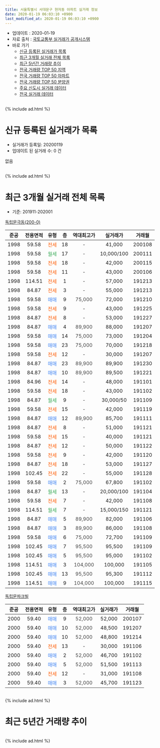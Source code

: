 ```yaml
---
title: 서울특별시 서대문구 현저동 아파트 실거래 정보
date: 2020-01-19 06:03:10 +0900
last_modified_at: 2020-01-19 06:03:10 +0900
---
```


* 업데이트 : 2020-01-19
* 자료 출처 : [국토교통부 실거래가 공개시스템](http://rt.molit.go.kr)
* 바로 가기
    * [신규 등록된 실거래가 목록](#신규-등록된-실거래가-목록)
    * [최근 3개월 실거래 전체 목록](#최근-3개월-실거래-전체-목록)
    * [최근 5년간 거래량 추이](#최근-5년간-거래량-추이)
    * [전국 거래량 TOP 50 지역](https://apt-info.github.io/apt-trade-info/최근-3개월-전국에서-가장-거래가-많이-발생한-지역)
    * [전국 거래량 TOP 50 아파트](https://apt-info.github.io/apt-trade-info/최근-3개월-전국에서-가장-거래가-많이-발생한-아파트)
    * [전국 거래량 TOP 50 분양권](https://apt-info.github.io/apt-trade-info/최근-3개월-전국에서-가장-거래가-많이-발생한-분양권)
    * [주요 신도시 실거래 데이터](https://apt-info.github.io/apt-trade-info/주요-신도시)
    * [전국 실거래 데이터](https://apt-info.github.io/apt-trade-info/전국)
<br>
{% include ad.html %}
<br>

# 신규 등록된 실거래가 목록
* 실거래가 등록일: 20200119
* 업데이트 된 실거래 수: 0 건

없음

<br>
{% include ad.html %}
<br>

# 최근 3개월 실거래 전체 목록
* 기준: 201911-202001


[독립문극동(200-0)](https://search.naver.com/search.naver?query=%EC%84%9C%EC%9A%B8%ED%8A%B9%EB%B3%84%EC%8B%9C+%EC%84%9C%EB%8C%80%EB%AC%B8%EA%B5%AC+%ED%98%84%EC%A0%80%EB%8F%99+%EB%8F%85%EB%A6%BD%EB%AC%B8%EA%B7%B9%EB%8F%99%28200-0%29)

|준공|전용면적|유형|층|역대최고가|실거래가|거래월|
|:---:|:---:|:---:|:---:|:---:|:---:|:---:|
|1998|59.58|<span style="color:#ff5a00">전세</span>|18|<span style="color:#444444">-</span>|41,000|200108|
|1998|59.58|<span style="color:#34a853">월세</span>|17|<span style="color:#444444">-</span>|10,000/100|200111|
|1998|59.58|<span style="color:#ff5a00">전세</span>|18|<span style="color:#444444">-</span>|42,000|200115|
|1998|59.58|<span style="color:#ff5a00">전세</span>|11|<span style="color:#444444">-</span>|43,000|200106|
|1998|114.51|<span style="color:#ff5a00">전세</span>|1|<span style="color:#444444">-</span>|57,000|191213|
|1998|84.87|<span style="color:#ff5a00">전세</span>|3|<span style="color:#444444">-</span>|55,000|191213|
|1998|59.58|<span style="color:#4285f3">매매</span>|9|<span style="color:#444444">75,000</span>|72,000|191210|
|1998|59.58|<span style="color:#ff5a00">전세</span>|9|<span style="color:#444444">-</span>|43,000|191225|
|1998|84.87|<span style="color:#ff5a00">전세</span>|8|<span style="color:#444444">-</span>|53,000|191227|
|1998|84.87|<span style="color:#4285f3">매매</span>|4|<span style="color:#444444">89,900</span>|88,000|191207|
|1998|59.58|<span style="color:#4285f3">매매</span>|14|<span style="color:#444444">75,000</span>|73,000|191204|
|1998|59.58|<span style="color:#4285f3">매매</span>|23|<span style="color:#444444">75,000</span>|70,000|191218|
|1998|59.58|<span style="color:#ff5a00">전세</span>|12|<span style="color:#444444">-</span>|30,000|191207|
|1998|84.87|<span style="color:#4285f3">매매</span>|23|<span style="color:#444444">89,900</span>|89,900|191230|
|1998|84.87|<span style="color:#4285f3">매매</span>|10|<span style="color:#444444">89,900</span>|89,500|191221|
|1998|84.96|<span style="color:#ff5a00">전세</span>|14|<span style="color:#444444">-</span>|48,000|191101|
|1998|59.58|<span style="color:#ff5a00">전세</span>|18|<span style="color:#444444">-</span>|43,000|191102|
|1998|84.87|<span style="color:#34a853">월세</span>|9|<span style="color:#444444">-</span>|30,000/50|191109|
|1998|59.58|<span style="color:#ff5a00">전세</span>|15|<span style="color:#444444">-</span>|42,000|191119|
|1998|84.87|<span style="color:#4285f3">매매</span>|12|<span style="color:#444444">89,900</span>|85,700|191111|
|1998|84.87|<span style="color:#ff5a00">전세</span>|8|<span style="color:#444444">-</span>|51,000|191121|
|1998|59.58|<span style="color:#ff5a00">전세</span>|15|<span style="color:#444444">-</span>|40,000|191121|
|1998|84.87|<span style="color:#ff5a00">전세</span>|12|<span style="color:#444444">-</span>|50,000|191122|
|1998|59.58|<span style="color:#ff5a00">전세</span>|9|<span style="color:#444444">-</span>|42,000|191120|
|1998|84.87|<span style="color:#ff5a00">전세</span>|18|<span style="color:#444444">-</span>|53,000|191127|
|1998|102.45|<span style="color:#ff5a00">전세</span>|22|<span style="color:#444444">-</span>|55,000|191128|
|1998|59.58|<span style="color:#4285f3">매매</span>|2|<span style="color:#444444">75,000</span>|67,800|191102|
|1998|84.87|<span style="color:#34a853">월세</span>|13|<span style="color:#444444">-</span>|20,000/100|191104|
|1998|59.58|<span style="color:#ff5a00">전세</span>|7|<span style="color:#444444">-</span>|42,000|191108|
|1998|114.51|<span style="color:#34a853">월세</span>|7|<span style="color:#444444">-</span>|15,000/150|191121|
|1998|84.87|<span style="color:#4285f3">매매</span>|5|<span style="color:#444444">89,900</span>|82,000|191106|
|1998|84.87|<span style="color:#4285f3">매매</span>|3|<span style="color:#444444">89,900</span>|86,000|191108|
|1998|59.58|<span style="color:#4285f3">매매</span>|6|<span style="color:#444444">75,000</span>|72,700|191109|
|1998|102.45|<span style="color:#4285f3">매매</span>|7|<span style="color:#444444">95,500</span>|95,500|191109|
|1998|102.45|<span style="color:#4285f3">매매</span>|5|<span style="color:#444444">95,500</span>|95,000|191102|
|1998|114.51|<span style="color:#4285f3">매매</span>|3|<span style="color:#444444">104,000</span>|100,000|191105|
|1998|102.45|<span style="color:#4285f3">매매</span>|13|<span style="color:#444444">95,500</span>|95,300|191112|
|1998|114.51|<span style="color:#4285f3">매매</span>|9|<span style="color:#444444">104,000</span>|100,000|191115|

[독립문파크빌](https://search.naver.com/search.naver?query=%EC%84%9C%EC%9A%B8%ED%8A%B9%EB%B3%84%EC%8B%9C+%EC%84%9C%EB%8C%80%EB%AC%B8%EA%B5%AC+%ED%98%84%EC%A0%80%EB%8F%99+%EB%8F%85%EB%A6%BD%EB%AC%B8%ED%8C%8C%ED%81%AC%EB%B9%8C)

|준공|전용면적|유형|층|역대최고가|실거래가|거래월|
|:---:|:---:|:---:|:---:|:---:|:---:|:---:|
|2000|59.40|<span style="color:#4285f3">매매</span>|9|<span style="color:#444444">52,000</span>|52,000|200107|
|2000|59.40|<span style="color:#4285f3">매매</span>|10|<span style="color:#444444">52,000</span>|48,500|191207|
|2000|59.40|<span style="color:#4285f3">매매</span>|10|<span style="color:#444444">52,000</span>|48,800|191214|
|2000|59.40|<span style="color:#ff5a00">전세</span>|13|<span style="color:#444444">-</span>|30,000|191106|
|2000|59.40|<span style="color:#4285f3">매매</span>|2|<span style="color:#444444">52,000</span>|46,700|191102|
|2000|59.40|<span style="color:#4285f3">매매</span>|5|<span style="color:#444444">52,000</span>|51,500|191113|
|2000|59.40|<span style="color:#ff5a00">전세</span>|12|<span style="color:#444444">-</span>|31,000|191108|
|2000|59.40|<span style="color:#4285f3">매매</span>|3|<span style="color:#444444">52,000</span>|45,700|191123|


<br>
{% include ad.html %}
<br>

# 최근 5년간 거래량 추이


<div style="width:100%;">
    <canvas id="deal_progress" height="200"></canvas>
</div>

<script>
new Chart(document.getElementById("deal_progress"), {
    type: 'line',
    data: {
        labels: ['201501','201502','201503','201504','201505','201506','201507','201508','201509','201510','201511','201512','201601','201602','201603','201604','201605','201606','201607','201608','201609','201610','201611','201612','201701','201702','201703','201704','201705','201706','201707','201708','201709','201710','201711','201712','201801','201802','201803','201804','201805','201806','201807','201808','201809','201810','201811','201812','201901','201902','201903','201904','201905','201906','201907','201908','201909','201910','201911','201912','202001'],
        datasets: [{
            label: '매매',
            pointRadius: 1,
            data: [11, 5, 17, 13, 8, 19, 11, 9, 13, 13, 6, 5, 3, 4, 7, 7, 11, 15, 11, 13, 18, 8, 9, 4, 4, 10, 4, 12, 21, 10, 7, 5, 13, 10, 7, 10, 12, 9, 9, 4, 6, 13, 6, 8, 9, 3, 1, 0, 0, 1, 2, 0, 1, 6, 8, 6, 17, 14, 13, 8, 1],
            borderColor: "rgba(255, 201, 14, 1)",
            backgroundColor: "rgba(255, 201, 14, 0.5)",
            fill: false,
            lineTension: 0
        },{
            label: '전월세',
            pointRadius: 1,
            data: [23, 18, 20, 16, 17, 19, 18, 16, 13, 15, 14, 14, 13, 14, 11, 16, 9, 13, 10, 10, 11, 16, 14, 18, 15, 16, 16, 9, 12, 17, 17, 11, 7, 11, 16, 12, 14, 15, 17, 13, 15, 23, 12, 7, 12, 11, 11, 12, 13, 11, 10, 14, 11, 19, 12, 12, 11, 11, 15, 5, 4],
            borderColor: "rgba(0, 141, 185, 1)",
            backgroundColor: "rgba(0, 141, 185, 0.5)",
            fill: false,
            lineTension: 0
        }
        ]
    },
    options: {
        responsive: true,
        title: {
            display: false
        },
        tooltips: {
            mode: 'index',
            intersect: false
        },
        hover: {
            mode: 'nearest',
            intersect: true
        },
        scales: {
            xAxes: [{
                display: true,
                scaleLabel: {
                    display: true,
                    labelString: '년/월'
                }
            }],
            yAxes: [{
                display: true,
                ticks: {
                    suggestedMin: 0,
                },
                scaleLabel: {
                    display: true,
                    labelString: '실거래 수'
                }
            }]
        }
    }
});

</script>


<br>
{% include ad.html %}
<br>

